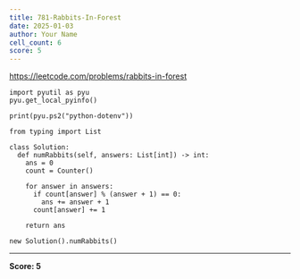 ```yaml
---
title: 781-Rabbits-In-Forest
date: 2025-01-03
author: Your Name
cell_count: 6
score: 5
---
```


https://leetcode.com/problems/rabbits-in-forest


```
import pyutil as pyu
pyu.get_local_pyinfo()
```


```
print(pyu.ps2("python-dotenv"))
```


```
from typing import List
```


```
class Solution:
  def numRabbits(self, answers: List[int]) -> int:
    ans = 0
    count = Counter()

    for answer in answers:
      if count[answer] % (answer + 1) == 0:
        ans += answer + 1
      count[answer] += 1

    return ans
```


```
new Solution().numRabbits()
```


---
**Score: 5**